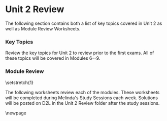 # Unit 2 Review

The following section contains both a list of key topics covered in Unit 2 as well as Module Review Worksheets.

### Key Topics

Review the key topics for Unit 2 to review prior to the first exams.  All of these topics will be covered in Modules 6--9.

### Module Review

\setstretch{1}

The following worksheets review each of the modules.  These worksheets will be completed during Melinda's Study Sessions each week.  Solutions will be posted on D2L in the Unit 2 Review folder after the study sessions.  

\newpage
